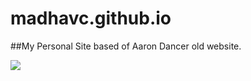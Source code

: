 # madhavc.github.io
##My Personal Site based of Aaron Dancer old website.

<img src="https://ga-beacon.appspot.com/UA-62919356-2/madhavc/madhavc.github.io/index.html" />
